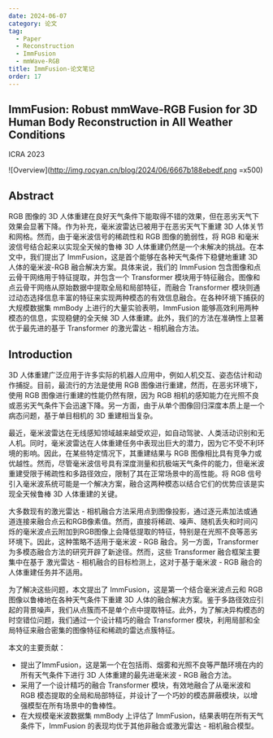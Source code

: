 ```yaml
---
date: 2024-06-07
category: 论文
tag:
  - Paper
  - Reconstruction
  - ImmFusion
  - mmWave-RGB
title: ImmFusion-论文笔记
order: 17
---
```


## ImmFusion: Robust mmWave-RGB Fusion for 3D Human Body Reconstruction in All Weather Conditions

ICRA 2023

![Overview](http://img.rocyan.cn/blog/2024/06/6667b188ebedf.png =x500)

## Abstract

RGB 图像的 3D 人体重建在良好天气条件下能取得不错的效果，但在恶劣天气下效果会显著下降。作为补充，毫米波雷达已被用于在恶劣天气下重建 3D 人体关节和网格。然而，由于毫米波信号的稀疏性和 RGB 图像的脆弱性，将 RGB 和毫米波信号结合起来以实现全天候的鲁棒 3D 人体重建仍然是一个未解决的挑战。在本文中，我们提出了 ImmFusion，这是首个能够在各种天气条件下稳健地重建 3D 人体的毫米波-RGB 融合解决方案。具体来说，我们的 ImmFusion 包含图像和点云骨干网络用于特征提取，并包含一个 Transformer 模块用于特征融合。图像和点云骨干网络从原始数据中提取全局和局部特征，而融合 Transformer 模块则通过动态选择信息丰富的特征来实现两种模态的有效信息融合。在各种环境下捕获的大规模数据集 mmBody 上进行的大量实验表明，ImmFusion 能够高效利用两种模态的信息，实现稳健的全天候 3D 人体重建。此外，我们的方法在准确性上显著优于最先进的基于 Transformer 的激光雷达 - 相机融合方法。

## Introduction

3D 人体重建广泛应用于许多实际的机器人应用中，例如人机交互、姿态估计和动作捕捉。目前，最流行的方法是使用 RGB 图像进行重建，然而，在恶劣环境下，使用 RGB 图像进行重建的性能仍然有限，因为 RGB 相机的感知能力在光照不良或恶劣天气条件下会迅速下降。另一方面，由于从单个图像回归深度本质上是一个病态问题，基于单目相机的 3D 重建相当复杂。

最近，毫米波雷达在无线感知领域越来越受欢迎，如自动驾驶、人类活动识别和无人机。同时，毫米波雷达在人体重建任务中表现出巨大的潜力，因为它不受不利环境的影响。因此，在某些特定情况下，其重建结果与 RGB 图像相比具有竞争力或优越性。然而，尽管毫米波信号具有深度测量和抗极端天气条件的能力，但毫米波重建受限于稀疏性和多路径效应，限制了其在正常场景中的高性能。将 RGB 信号引入毫米波系统可能是一个解决方案，融合这两种模态以结合它们的优势应该是实现全天候鲁棒 3D 人体重建的关键。

大多数现有的激光雷达 - 相机融合方法采用点到图像投影，通过逐元素加法或通道连接来融合点云和RGB像素值。然而，直接将稀疏、噪声、随机丢失和时间闪烁的毫米波点云附加到RGB图像上会降低提取的特征，特别是在光照不良等恶劣环境下。因此，这种策略不适用于毫米波 - RGB 融合。另一方面，Transformer 为多模态融合方法的研究开辟了新途径。然而，这些 Transformer 融合框架主要集中在基于 激光雷达 - 相机融合的目标检测上，这对于基于毫米波 - RGB 融合的人体重建任务并不适用。

为了解决这些问题，本文提出了 ImmFusion，这是第一个结合毫米波点云和 RGB 图像以鲁棒地在各种天气条件下重建 3D 人体的融合解决方案。鉴于多路径效应引起的背景噪声，我们从点簇而不是单个点中提取特征。此外，为了解决异构模态的时空错位问题，我们通过一个设计精巧的融合 Transformer 模块，利用局部和全局特征来融合密集的图像特征和稀疏的雷达点簇特征。

本文的主要贡献：

- 提出了ImmFusion，这是第一个在包括雨、烟雾和光照不良等严酷环境在内的所有天气条件下进行 3D 人体重建的最先进毫米波 - RGB 融合方法。
- 采用了一个设计精巧的融合 Transformer 模块，有效地融合了从毫米波和 RGB 模态提取的全局和局部特征，并设计了一个巧妙的模态屏蔽模块，以增强模型在所有场景中的鲁棒性。
- 在大规模毫米波数据集 mmBody 上评估了 ImmFusion，结果表明在所有天气条件下，ImmFusion 的表现均优于其他非融合或激光雷达 - 相机融合模型。

